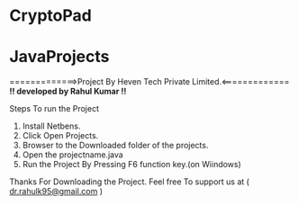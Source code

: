 # CryptoPad
# JavaProjects
=============>Project By Heven Tech Private Limited.<=============
__________________!! developed by Rahul Kumar !!__________________


Steps To run the Project 

1. Install Netbens.
2. Click Open Projects.
3. Browser to the Downloaded folder of the projects.
4. Open the projectname.java
5. Run the Project
   By Pressing F6 function key.(on Wiindows)

Thanks For Downloading the Project.
Feel free To support us at 
( dr.rahulk95@gmail.com )
